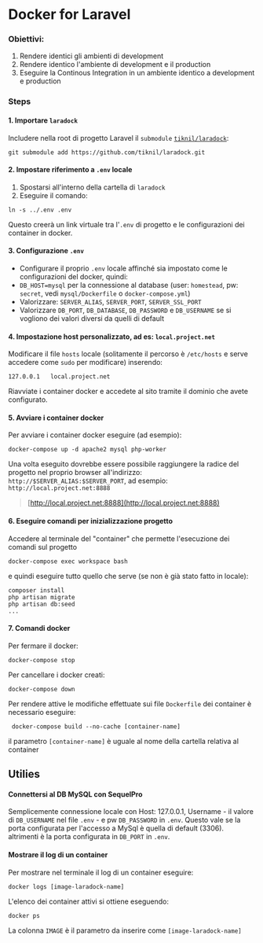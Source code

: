 # Docker for Laravel

### Obiettivi:

1. Rendere identici gli ambienti di development
2. Rendere identico l'ambiente di development e il production
3. Eseguire la Continous Integration in un ambiente identico a development e production

### Steps

#### 1. Importare `laradock`

Includere nella root di progetto Laravel il `submodule` [`tiknil/laradock`](https://github.com/tiknil/laradock):

```
git submodule add https://github.com/tiknil/laradock.git
```

#### 2. Impostare riferimento a `.env` locale

1. Spostarsi all'interno della cartella di `laradock`
2. Eseguire il comando:

```
ln -s ../.env .env
```

Questo creerà un link virtuale tra l'`.env` di progetto e le configurazioni dei container in docker.

#### 3. Configurazione `.env`

* Configurare il proprio `.env` locale affinché sia impostato come le configurazioni del docker, quindi:
 * `DB_HOST=mysql` per la connessione al database (user: `homestead`, pw: `secret`, vedi `mysql/Dockerfile` o `docker-compose.yml`)
 * Valorizzare: `SERVER_ALIAS`, `SERVER_PORT`, `SERVER_SSL_PORT`
 * Valorizzare `DB_PORT`, `DB_DATABASE`, `DB_PASSWORD` e `DB_USERNAME` se si vogliono dei valori diversi da quelli di default

#### 4. Impostazione host personalizzato, ad es: `local.project.net`

Modificare il file `hosts` locale (solitamente il percorso è `/etc/hosts` e serve accedere come `sudo` per modificare) inserendo:

```
127.0.0.1	local.project.net
```

Riavviate i container docker e accedete al sito tramite il dominio che avete configurato.

#### 5. Avviare i container docker

Per avviare i container docker eseguire (ad esempio):

```
docker-compose up -d apache2 mysql php-worker
```

Una volta eseguito dovrebbe essere possibile raggiungere la radice del progetto nel proprio browser all'indirizzo:
`http://$SERVER_ALIAS:$SERVER_PORT`, ad esempio: `http://local.project.net:8888`

> [http://local.project.net:8888](http://local.project.net:8888)


#### 6. Eseguire comandi per inizializzazione progetto

Accedere al terminale del "container" che permette l'esecuzione dei comandi sul progetto
```
docker-compose exec workspace bash
```

e quindi eseguire tutto quello che serve (se non è già stato fatto in locale):

```
composer install
php artisan migrate
php artisan db:seed
...
```

#### 7. Comandi docker

Per fermare il docker:
```
docker-compose stop
```

Per cancellare i docker creati:
```
docker-compose down
```

Per rendere attive le  modifiche effettuate sui file `Dockerfile` dei container è necessario eseguire:
```
 docker-compose build --no-cache [container-name]
 ```
 il parametro `[container-name]` è uguale al nome della cartella relativa al container

## Utilies

#### Connettersi al DB MySQL con SequelPro

Semplicemente connessione locale con Host: 127.0.0.1, Username - il valore di `DB_USERNAME` nel file `.env` - e pw `DB_PASSWORD` in `.env`. Questo vale se la porta configurata per l'accesso a MySql è quella di default (3306). altrimenti è la porta configurata in `DB_PORT` in `.env`.

#### Mostrare il log di un container
 Per mostrare nel terminale il log di un container eseguire:
 ```
 docker logs [image-laradock-name]
 ```
 L'elenco dei container attivi si ottiene eseguendo:
 ```
 docker ps
 ```
 La colonna `IMAGE` è il parametro da inserire come `[image-laradock-name]`
